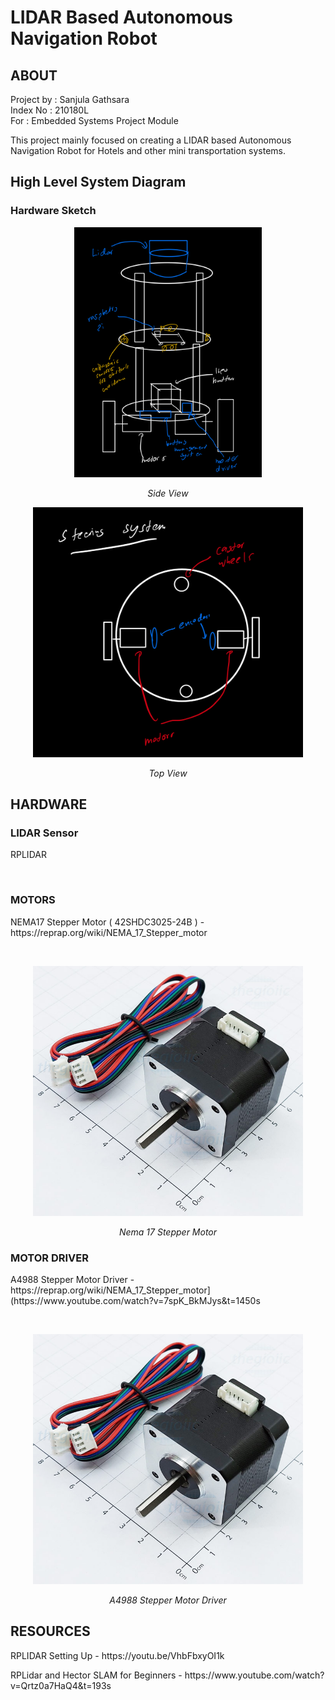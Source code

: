 # LIDAR Based Autonomous Navigation Robot

## ABOUT
Project by : Sanjula Gathsara
<br />
Index No : 210180L
<br />
For : Embedded Systems Project Module
<br />
<p>
This project mainly focused on creating a LIDAR based Autonomous Navigation Robot for Hotels and other mini transportation systems.
</p>

## High Level System Diagram

### Hardware Sketch
<p align="center">
<img width="300" height="400" src="https://github.com/sanjulagathsara/Autonomous-Navigation-Robot/blob/main/IMG/Hardware_Sketch_Side.jpg?raw=true" text="Side View">
  <p align="center">
    <em>Side View</em>
    </p> 
</p>
<p align="center">
<img width="432" height="400" src="https://github.com/sanjulagathsara/Autonomous-Navigation-Robot/blob/main/IMG/Hardware_Sketch_Top.jpg?raw=true" text="Top View">
  <p align="center">
    <em>Top View</em>
    </p> 
</p>  


## HARDWARE

### LIDAR Sensor
<p>RPLIDAR</p>
<br/>

### MOTORS
<p>NEMA17 Stepper Motor ( 42SHDC3025-24B ) - <h>https://reprap.org/wiki/NEMA_17_Stepper_motor</h></p>
<br/>
<p align="center">
<img width="432" height="400" src="https://github.com/sanjulagathsara/Autonomous-Navigation-Robot/blob/main/IMG/Stepper_Motor.jpeg?raw=true">
  <p align="center">
    <em>Nema 17 Stepper Motor</em>
    </p> 
</p>  

### MOTOR DRIVER
<p>A4988 Stepper Motor Driver - <h>https://reprap.org/wiki/NEMA_17_Stepper_motor](https://www.youtube.com/watch?v=7spK_BkMJys&t=1450s</h></p>
<br/>
<p align="center">
<img width="432" height="400" src="https://github.com/sanjulagathsara/Autonomous-Navigation-Robot/blob/main/IMG/Stepper_Motor.jpeg?raw=true">
  <p align="center">
    <em>A4988 Stepper Motor Driver</em>
    </p> 
</p> 



## RESOURCES

<p>RPLIDAR Setting Up - <h>https://youtu.be/VhbFbxyOI1k</h></p>
<p>RPLidar and Hector SLAM for Beginners - <h>https://www.youtube.com/watch?v=Qrtz0a7HaQ4&t=193s</h></p>
